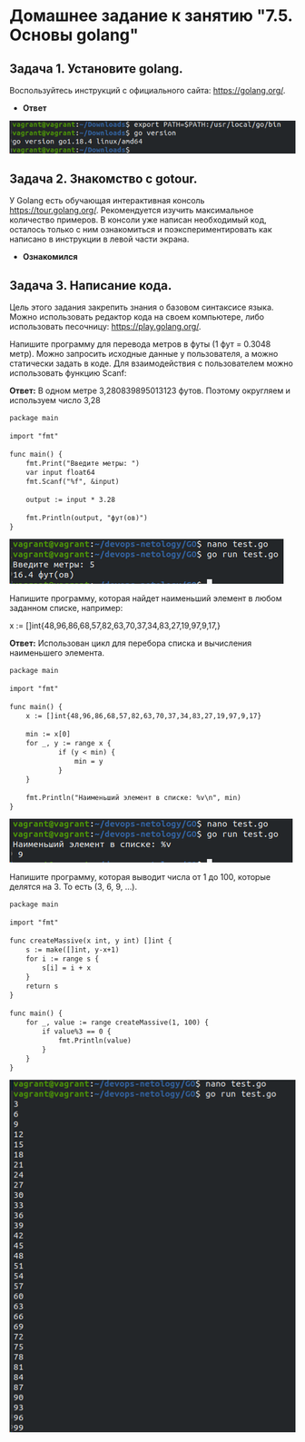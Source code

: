 # Домашнее задание к занятию "7.5. Основы golang"

## Задача 1. Установите golang.
Воспользуйтесь инструкций с официального сайта: https://golang.org/.

- **Ответ**

![img.png](img.png)

## Задача 2. Знакомство с gotour.
У Golang есть обучающая интерактивная консоль https://tour.golang.org/. Рекомендуется изучить максимальное количество примеров. В консоли уже написан необходимый код, осталось только с ним ознакомиться и поэкспериментировать как написано в инструкции в левой части экрана.
- **Ознакомился**

## Задача 3. Написание кода.
Цель этого задания закрепить знания о базовом синтаксисе языка. Можно использовать редактор кода на своем компьютере, либо использовать песочницу: https://play.golang.org/.

Напишите программу для перевода метров в футы (1 фут = 0.3048 метр). Можно запросить исходные данные у пользователя, а можно статически задать в коде. Для взаимодействия с пользователем можно использовать функцию Scanf:

**Ответ:** В одном метре 3,280839895013123 футов. Поэтому округляем и используем число 3,28
```
package main

import "fmt"

func main() {
    fmt.Print("Введите метры: ")
    var input float64
    fmt.Scanf("%f", &input)

    output := input * 3.28

    fmt.Println(output, "фут(ов)")    
}
```

![img_3.png](img_3.png)

Напишите программу, которая найдет наименьший элемент в любом заданном списке, например:

x := []int{48,96,86,68,57,82,63,70,37,34,83,27,19,97,9,17,}

**Ответ:** Использован цикл для перебора списка и вычисления наименьшего элемента.
```
package main

import "fmt"

func main() {
    x := []int{48,96,86,68,57,82,63,70,37,34,83,27,19,97,9,17}

    min := x[0]
    for _, y := range x {
            if (y < min) {
                min = y
            }
    }

    fmt.Println("Наименьший элемент в списке: %v\n", min)
}
```

![img_1.png](img_1.png)

Напишите программу, которая выводит числа от 1 до 100, которые делятся на 3. То есть (3, 6, 9, …).

```
package main

import "fmt"

func createMassive(x int, y int) []int {
	s := make([]int, y-x+1)
	for i := range s {
		s[i] = i + x
	}
	return s
}

func main() {
	for _, value := range createMassive(1, 100) {
		if value%3 == 0 {
			fmt.Println(value)
		}
	}
}
```

![img_2.png](img_2.png)
